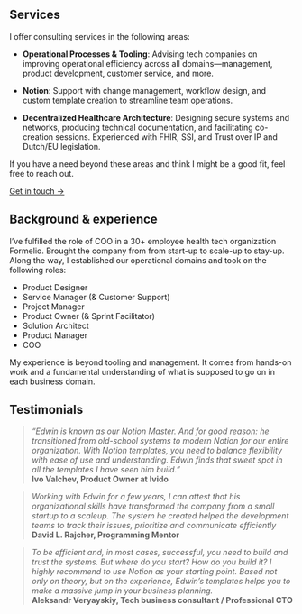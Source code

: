 ## Services

I offer consulting services in the following areas:


- **Operational Processes & Tooling**: Advising tech companies on improving operational efficiency across all domains—management, product development, customer service, and more.

- **Notion**: Support with change management, workflow design, and custom template creation to streamline team operations.

- **Decentralized Healthcare Architecture**: Designing secure systems and networks, producing technical documentation, and facilitating co-creation sessions. Experienced with FHIR, SSI, and Trust over IP and Dutch/EU legislation.

If you have a need beyond these areas and think I might be a good fit, feel free to reach out.



[Get in touch →](mailto:me@edwindoit.com)


## Background & experience

I’ve fulfilled the role of COO in a 30+ employee health tech organization Formelio. Brought the company from from start-up to scale-up to stay-up. Along the way, I established our operational domains and took on the following roles:

- Product Designer
- Service Manager (& Customer Support)
- Project Manager
- Product Owner (& Sprint Facilitator)
- Solution Architect
- Product Manager
- COO

My experience is beyond tooling and management. It comes from hands-on work and a fundamental understanding of what is supposed to go on in each business domain. 

## Testimonials

> *“Edwin is known as our Notion Master. And for good reason: he transitioned from old-school systems to modern Notion for our entire organization. With Notion templates, you need to balance flexibility with ease of use and understanding. Edwin finds that sweet spot in all the templates I have seen him build.”*  
**Ivo Valchev,  Product Owner at Ivido**
> 

> *Working with Edwin for a few years, I can attest that his organizational skills have transformed the company from a small startup to a scaleup. The system he created helped the development teams to track their issues, prioritize and communicate efficiently*  
 **David L. Rajcher, Programming Mentor**
> 

> *To be efficient and, in most cases, successful, you need to build and trust the systems.
But where do you start? How do you build it?
I highly recommend to use Notion as your starting point. Based not only on theory, but on the experience, Edwin’s  templates helps you to make a massive jump in your business planning.*  
**Aleksandr Veryayskiy, Tech business consultant / Professional CTO**
> 

